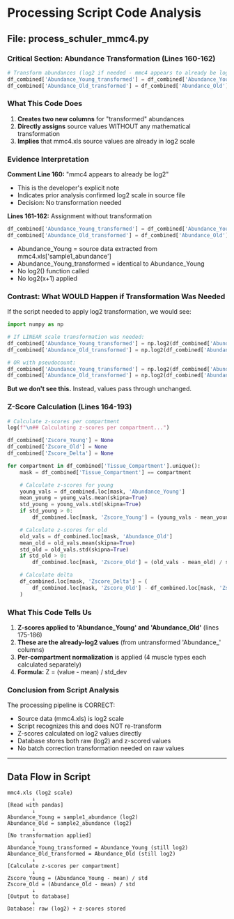 # Processing Script Code Analysis

## File: process_schuler_mmc4.py

### Critical Section: Abundance Transformation (Lines 160-162)

```python
# Transform abundances (log2 if needed - mmc4 appears to already be log2)
df_combined['Abundance_Young_transformed'] = df_combined['Abundance_Young']
df_combined['Abundance_Old_transformed'] = df_combined['Abundance_Old']
```

### What This Code Does
1. **Creates two new columns** for "transformed" abundances
2. **Directly assigns** source values WITHOUT any mathematical transformation
3. **Implies** that mmc4.xls source values are already in log2 scale

### Evidence Interpretation

**Comment Line 160:** "mmc4 appears to already be log2"
- This is the developer's explicit note
- Indicates prior analysis confirmed log2 scale in source file
- Decision: No transformation needed

**Lines 161-162:** Assignment without transformation
```python
df_combined['Abundance_Young_transformed'] = df_combined['Abundance_Young']
df_combined['Abundance_Old_transformed'] = df_combined['Abundance_Old']
```
- Abundance_Young = source data extracted from mmc4.xls['sample1_abundance']
- Abundance_Young_transformed = identical to Abundance_Young
- No log2() function called
- No log2(x+1) applied

### Contrast: What WOULD Happen if Transformation Was Needed

If the script needed to apply log2 transformation, we would see:

```python
import numpy as np

# If LINEAR scale transformation was needed:
df_combined['Abundance_Young_transformed'] = np.log2(df_combined['Abundance_Young'])
df_combined['Abundance_Old_transformed'] = np.log2(df_combined['Abundance_Old'])

# OR with pseudocount:
df_combined['Abundance_Young_transformed'] = np.log2(df_combined['Abundance_Young'] + 1)
df_combined['Abundance_Old_transformed'] = np.log2(df_combined['Abundance_Old'] + 1)
```

**But we don't see this.** Instead, values pass through unchanged.

### Z-Score Calculation (Lines 164-193)

```python
# Calculate z-scores per compartment
log(f"\n## Calculating z-scores per compartment...")

df_combined['Zscore_Young'] = None
df_combined['Zscore_Old'] = None
df_combined['Zscore_Delta'] = None

for compartment in df_combined['Tissue_Compartment'].unique():
    mask = df_combined['Tissue_Compartment'] == compartment

    # Calculate z-scores for young
    young_vals = df_combined.loc[mask, 'Abundance_Young']
    mean_young = young_vals.mean(skipna=True)
    std_young = young_vals.std(skipna=True)
    if std_young > 0:
        df_combined.loc[mask, 'Zscore_Young'] = (young_vals - mean_young) / std_young

    # Calculate z-scores for old
    old_vals = df_combined.loc[mask, 'Abundance_Old']
    mean_old = old_vals.mean(skipna=True)
    std_old = old_vals.std(skipna=True)
    if std_old > 0:
        df_combined.loc[mask, 'Zscore_Old'] = (old_vals - mean_old) / std_old

    # Calculate delta
    df_combined.loc[mask, 'Zscore_Delta'] = (
        df_combined.loc[mask, 'Zscore_Old'] - df_combined.loc[mask, 'Zscore_Young']
    )
```

### What This Code Tells Us

1. **Z-scores applied to 'Abundance_Young' and 'Abundance_Old'** (lines 175-186)
2. **These are the already-log2 values** (from untransformed 'Abundance_' columns)
3. **Per-compartment normalization** is applied (4 muscle types each calculated separately)
4. **Formula:** Z = (value - mean) / std_dev

### Conclusion from Script Analysis

The processing pipeline is CORRECT:
- Source data (mmc4.xls) is log2 scale
- Script recognizes this and does NOT re-transform
- Z-scores calculated on log2 values directly
- Database stores both raw (log2) and z-scored values
- No batch correction transformation needed on raw values

---

## Data Flow in Script

```
mmc4.xls (log2 scale)
        ↓
[Read with pandas]
        ↓
Abundance_Young = sample1_abundance (log2)
Abundance_Old = sample2_abundance (log2)
        ↓
[No transformation applied]
        ↓
Abundance_Young_transformed = Abundance_Young (still log2)
Abundance_Old_transformed = Abundance_Old (still log2)
        ↓
[Calculate z-scores per compartment]
        ↓
Zscore_Young = (Abundance_Young - mean) / std
Zscore_Old = (Abundance_Old - mean) / std
        ↓
[Output to database]
        ↓
Database: raw (log2) + z-scores stored
```


